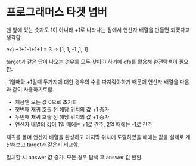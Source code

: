 # 프로그래머스 타겟 넘버

맨 앞에 있는 숫자도 1이 아니라 +1로 나타나는 점에서
연산자 배열을 만들면 되겠다고 생각함.

ex) +1+1-1+1+1 = 3 -> [1, 1, -1 ,1, 1]

target과 같은 답이 나오는 경우를 모두 찾아야 하기에 dfs를 활용해 완전탐색이 필요함.

-1일때와 +1일때 두가지에 대한 경우의 수를 따져줘야하기 때문에 
연산자 배열을 다음과 같이 사용하기로함.
* 처음엔 모든 값 0으로 초기화 
* 첫번째 재귀 호출 전 해당 위치의 값 +1 증가
* 두번째 재귀 호출 전 해당 위치의 값 +1 증가
* 연산자 배열의 값이 1일 때에는 +1로 간주, 2일 때에는 -1로 간주

재귀를 돌며 연산자 배열을 완성하고 마지막 위치에 도달하였을 때에는 값을 실제로 계산해보고 target과 같은지 비교함.

일치할 시 answer 값 증가.
모든 경우 탐색 후 answer 값 반환.

